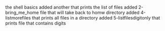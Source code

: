 the shell basics
added another that prints the list of files
added  2-bring_me_home file that will take back to homw directory
added 4-listmorefiles that prints all files in a directory
added 5-listfilesdigitonly that prints file that contains digits
